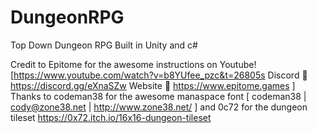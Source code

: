 # DungeonRPG
 Top Down Dungeon RPG Built in Unity and c#

Credit to Epitome for the awesome instructions on Youtube! [https://www.youtube.com/watch?v=b8YUfee_pzc&t=26805s Discord 👊 https://discord.gg/eXnaSZw
Website 📡 https://www.epitome.games ]
Thanks to codeman38 for the awesome manaspace font [ codeman38 | cody@zone38.net | http://www.zone38.net/ ]
and 0c72 for the dungeon tileset https://0x72.itch.io/16x16-dungeon-tileset
